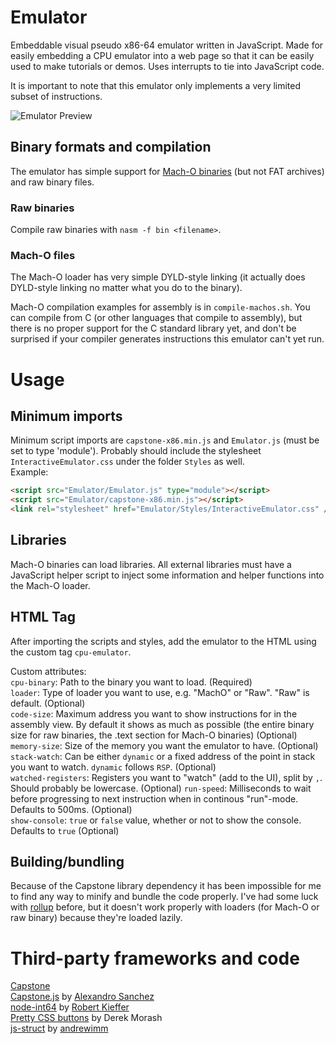 # Emulator
Embeddable visual pseudo x86-64 emulator written in JavaScript. Made for easily embedding a CPU emulator into a web page so that it can
be easily used to make tutorials or demos. Uses interrupts to tie into JavaScript code.   

It is important to note that this emulator only implements a very limited subset of instructions. 

![Emulator Preview](https://bordplate.no/learn-bof/emulator.png)

## Binary formats and compilation
The emulator has simple support for [Mach-O binaries](https://en.wikipedia.org/wiki/Mach-O) (but not FAT archives) and raw binary files.

### Raw binaries
Compile raw binaries with `nasm -f bin <filename>`.

### Mach-O files
The Mach-O loader has very simple DYLD-style linking (it actually does DYLD-style linking no matter what you do to the binary). 

Mach-O compilation examples for assembly is in `compile-machos.sh`. You can compile from C (or other languages that compile to assembly), but there is no proper support for the C standard library yet, and don't be surprised if your compiler generates instructions this emulator can't yet run. 

# Usage

## Minimum imports
Minimum script imports are `capstone-x86.min.js` and `Emulator.js` (must be set to type 'module'). Probably should include the stylesheet
`InteractiveEmulator.css` under the folder `Styles` as well.  
Example: 
```html
<script src="Emulator/Emulator.js" type="module"></script>
<script src="Emulator/capstone-x86.min.js"></script>
<link rel="stylesheet" href="Emulator/Styles/InteractiveEmulator.css" />
```

## Libraries
Mach-O binaries can load libraries. All external libraries must have a JavaScript helper script to inject some information and helper functions into the Mach-O loader. 

## HTML Tag
After importing the scripts and styles, add the emulator to the HTML using the custom tag `cpu-emulator`. 

Custom attributes:  
`cpu-binary`: Path to the binary you want to load. (Required)  
`loader`: Type of loader you want to use, e.g. "MachO" or "Raw". "Raw" is default. (Optional)  
`code-size`: Maximum address you want to show instructions for in the assembly view. By default it shows as much as possible (the entire binary size for raw binaries, the .text section for Mach-O binaries) (Optional)  
`memory-size`: Size of the memory you want the emulator to have. (Optional)  
`stack-watch`: Can be either `dynamic` or a fixed address of the point in stack you want to watch. `dynamic` follows `RSP`. (Optional)   
`watched-registers`: Registers you want to "watch" (add to the UI), split by `,`. Should probably be lowercase. (Optional)
`run-speed`: Milliseconds to wait before progressing to next instruction when in continous "run"-mode. Defaults to 500ms. (Optional)  
`show-console`: `true` or `false` value, whether or not to show the console. Defaults to `true` (Optional)

## Building/bundling
Because of the Capstone library dependency it has been impossible for me to find any way to minify and bundle the code properly. I've had some luck with [rollup](https://rollupjs.org/guide/en/) before, but it doesn't work properly with loaders (for Mach-O or raw binary) because they're loaded lazily. 

# Third-party frameworks and code
[Capstone](http://www.capstone-engine.org)  
[Capstone.js](https://github.com/AlexAltea/capstone.js) by [Alexandro Sanchez](https://github.com/AlexAltea)  
[node-int64](https://github.com/broofa/node-int64) by [Robert Kieffer](https://github.com/broofa)  
[Pretty CSS buttons](https://codepen.io/derekmorash/) by Derek Morash  
[js-struct](https://github.com/andrewimm/js-struct) by [andrewimm](https://github.com/andrewimm)
